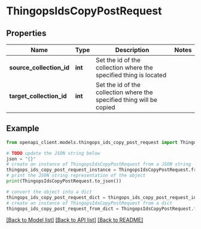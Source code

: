 # ThingopsIdsCopyPostRequest


## Properties

Name | Type | Description | Notes
------------ | ------------- | ------------- | -------------
**source_collection_id** | **int** | Set the id of the collection where the specified thing is located | 
**target_collection_id** | **int** | Set the id of the collection where the specified thing will be copied | 

## Example

```python
from openapi_client.models.thingops_ids_copy_post_request import ThingopsIdsCopyPostRequest

# TODO update the JSON string below
json = "{}"
# create an instance of ThingopsIdsCopyPostRequest from a JSON string
thingops_ids_copy_post_request_instance = ThingopsIdsCopyPostRequest.from_json(json)
# print the JSON string representation of the object
print(ThingopsIdsCopyPostRequest.to_json())

# convert the object into a dict
thingops_ids_copy_post_request_dict = thingops_ids_copy_post_request_instance.to_dict()
# create an instance of ThingopsIdsCopyPostRequest from a dict
thingops_ids_copy_post_request_from_dict = ThingopsIdsCopyPostRequest.from_dict(thingops_ids_copy_post_request_dict)
```
[[Back to Model list]](../README.md#documentation-for-models) [[Back to API list]](../README.md#documentation-for-api-endpoints) [[Back to README]](../README.md)


